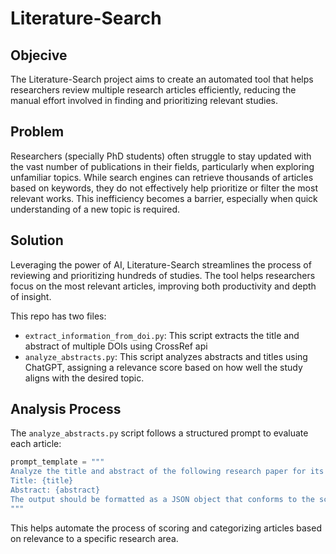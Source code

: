 # Literature-Search

## Objecive

The Literature-Search project aims to create an automated tool that helps researchers review multiple research articles efficiently, reducing the manual effort involved in finding and prioritizing relevant studies.

## Problem

Researchers (specially PhD students) often struggle to stay updated with the vast number of publications in their fields, particularly when exploring unfamiliar topics. While search engines can retrieve thousands of articles based on keywords, they do not effectively help prioritize or filter the most relevant works. This inefficiency becomes a barrier, especially when quick understanding of a new topic is required. 

## Solution

Leveraging the power of AI, Literature-Search streamlines the process of reviewing and prioritizing hundreds of studies. The tool helps researchers focus on the most relevant articles, improving both productivity and depth of insight.

This repo has two files: 
- `extract_information_from_doi.py`: This script extracts the title and abstract of multiple DOIs using CrossRef api
- `analyze_abstracts.py`: This script analyzes abstracts and titles using ChatGPT, assigning a relevance score based on how well the study aligns with the desired topic.

## Analysis Process

The `analyze_abstracts.py` script follows a structured prompt to evaluate each article:

``` Python
prompt_template = """
Analyze the title and abstract of the following research paper for its relevance to the topic '{topic}'. Return the study's title. Assign a relevance score from 0 (completely unrelated) to 10 (highly relevant). Explicitly state the name of the article and provide a brief explanation for your score, referencing specific parts of the title and abstract that justify your rating. If the topic is not mentioned or only indirectly related, explain why.
Title: {title}
Abstract: {abstract}
The output should be formatted as a JSON object that conforms to the schema below.
"""
```

This helps automate the process of scoring and categorizing articles based on relevance to a specific research area.

